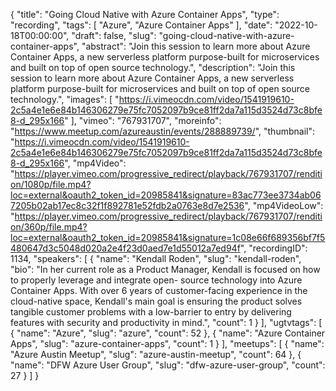 {
  "title": "Going Cloud Native with Azure Container Apps",
  "type": "recording",
  "tags": [
    "Azure",
    "Azure Container Apps"
  ],
  "date": "2022-10-18T00:00:00",
  "draft": false,
  "slug": "going-cloud-native-with-azure-container-apps",
  "abstract": "Join this session to learn more about Azure Container Apps, a new serverless platform purpose-built for microservices and built on top of open source technology.",
  "description": "Join this session to learn more about Azure Container Apps, a new serverless platform purpose-built for microservices and built on top of open source technology.",
  "images": [
    "https://i.vimeocdn.com/video/1541919610-2c5a4e1e6e84b146306279e75fc7052097b9ce81ff2da7a115d3524d73c8bfe8-d_295x166"
  ],
  "vimeo": "767931707",
  "moreinfo": "https://www.meetup.com/azureaustin/events/288889739/",
  "thumbnail": "https://i.vimeocdn.com/video/1541919610-2c5a4e1e6e84b146306279e75fc7052097b9ce81ff2da7a115d3524d73c8bfe8-d_295x166",
  "mp4Video": "https://player.vimeo.com/progressive_redirect/playback/767931707/rendition/1080p/file.mp4?loc=external&oauth2_token_id=20985841&signature=83ac773ee3734ab067205b02ab17ec8c32f1f892781e52fdb2a0763e8d7e2536",
  "mp4VideoLow": "https://player.vimeo.com/progressive_redirect/playback/767931707/rendition/360p/file.mp4?loc=external&oauth2_token_id=20985841&signature=1c08e66f689356bf7f5480647d3c5048d020a2e4f23d0aed7e1d55012a7ed94f",
  "recordingID": 1134,
  "speakers": [
    {
      "name": "Kendall Roden",
      "slug": "kendall-roden",
      "bio": "In her current role as a Product Manager, Kendall is focused on how to properly leverage and integrate open- source technology into Azure Container Apps. With over 6 years of customer-facing experience in the cloud-native space, Kendall's main goal is ensuring the product solves tangible customer problems with a low-barrier to entry by delivering features with security and productivity in mind.",
      "count": 1
    }
  ],
  "ugtvtags": [
    {
      "name": "Azure",
      "slug": "azure",
      "count": 52
    },
    {
      "name": "Azure Container Apps",
      "slug": "azure-container-apps",
      "count": 1
    }
  ],
  "meetups": [
    {
      "name": "Azure Austin Meetup",
      "slug": "azure-austin-meetup",
      "count": 64
    },
    {
      "name": "DFW Azure User Group",
      "slug": "dfw-azure-user-group",
      "count": 27
    }
  ]
}
